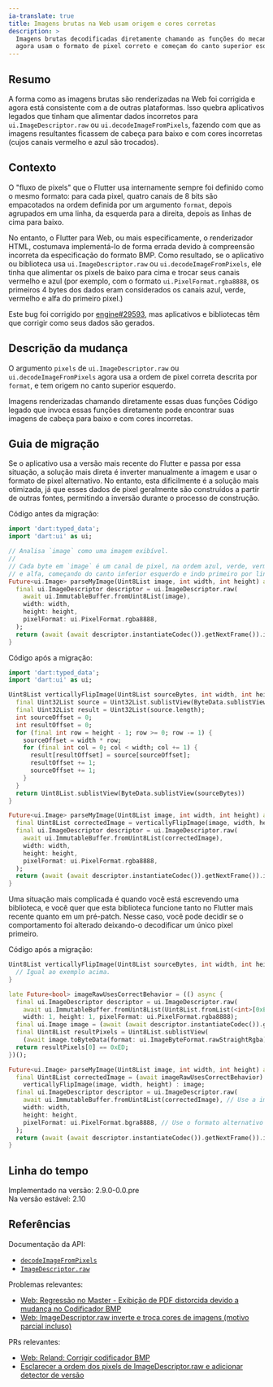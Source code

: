 ```yaml
---
ia-translate: true
title: Imagens brutas na Web usam origem e cores corretas
description: >
  Imagens brutas decodificadas diretamente chamando as funções do mecanismo Web
  agora usam o formato de pixel correto e começam do canto superior esquerdo.
---
```


## Resumo

A forma como as imagens brutas são renderizadas na Web foi corrigida
e agora está consistente com a de outras plataformas.
Isso quebra aplicativos legados que tinham que alimentar dados incorretos
para `ui.ImageDescriptor.raw` ou `ui.decodeImageFromPixels`,
fazendo com que as imagens resultantes ficassem de cabeça para baixo
e com cores incorretas
(cujos canais vermelho e azul são trocados).

## Contexto

O "fluxo de pixels" que o Flutter usa internamente
sempre foi definido como o mesmo formato:
para cada pixel, quatro canais de 8 bits são empacotados na ordem definida
por um argumento `format`, depois agrupados em uma linha,
da esquerda para a direita, depois as linhas de cima para baixo.

No entanto, o Flutter para Web, ou mais especificamente, o renderizador HTML,
costumava implementá-lo de forma errada
devido à compreensão incorreta da especificação do formato BMP.
Como resultado, se o aplicativo ou biblioteca usa
`ui.ImageDescriptor.raw` ou `ui.decodeImageFromPixels`,
ele tinha que alimentar os pixels de baixo para cima e trocar seus canais vermelho e azul
(por exemplo, com o formato `ui.PixelFormat.rgba8888`,
os primeiros 4 bytes dos dados eram considerados os canais azul, verde,
vermelho e alfa do primeiro pixel.)

Este bug foi corrigido por [engine#29593][],
mas aplicativos e bibliotecas têm que corrigir como seus dados são gerados.

## Descrição da mudança

O argumento `pixels` de `ui.ImageDescriptor.raw` ou `ui.decodeImageFromPixels`
agora usa a ordem de pixel correta descrita por `format`,
e tem origem no canto superior esquerdo.

Imagens renderizadas chamando diretamente essas duas funções
Código legado que invoca essas funções diretamente pode
encontrar suas imagens de cabeça para baixo e com cores incorretas.

## Guia de migração

Se o aplicativo usa a versão mais recente do Flutter e passa por essa situação,
a solução mais direta é inverter manualmente a imagem e usar o formato
de pixel alternativo. No entanto, esta dificilmente é a solução mais otimizada,
já que esses dados de pixel geralmente são construídos a partir de outras fontes,
permitindo a inversão durante o processo de construção.

Código antes da migração:

```dart
import 'dart:typed_data';
import 'dart:ui' as ui;

// Analisa `image` como uma imagem exibível.
//
// Cada byte em `image` é um canal de pixel, na ordem azul, verde, vermelho,
// e alfa, começando do canto inferior esquerdo e indo primeiro por linha.
Future<ui.Image> parseMyImage(Uint8List image, int width, int height) async {
  final ui.ImageDescriptor descriptor = ui.ImageDescriptor.raw(
    await ui.ImmutableBuffer.fromUint8List(image),
    width: width,
    height: height,
    pixelFormat: ui.PixelFormat.rgba8888,
  );
  return (await (await descriptor.instantiateCodec()).getNextFrame()).image;
}
```

Código após a migração:

```dart
import 'dart:typed_data';
import 'dart:ui' as ui;

Uint8List verticallyFlipImage(Uint8List sourceBytes, int width, int height) {
  final Uint32List source = Uint32List.sublistView(ByteData.sublistView(sourceBytes));
  final Uint32List result = Uint32List(source.length);
  int sourceOffset = 0;
  int resultOffset = 0;
  for (final int row = height - 1; row >= 0; row -= 1) {
    sourceOffset = width * row;
    for (final int col = 0; col < width; col += 1) {
      result[resultOffset] = source[sourceOffset];
      resultOffset += 1;
      sourceOffset += 1;
    }
  }
  return Uint8List.sublistView(ByteData.sublistView(sourceBytes))
}

Future<ui.Image> parseMyImage(Uint8List image, int width, int height) async {
  final Uint8List correctedImage = verticallyFlipImage(image, width, height);
  final ui.ImageDescriptor descriptor = ui.ImageDescriptor.raw(
    await ui.ImmutableBuffer.fromUint8List(correctedImage),
    width: width,
    height: height,
    pixelFormat: ui.PixelFormat.rgba8888,
  );
  return (await (await descriptor.instantiateCodec()).getNextFrame()).image;
}
```

Uma situação mais complicada é quando você está escrevendo uma biblioteca,
e você quer que esta biblioteca funcione tanto no Flutter mais recente
quanto em um pré-patch.
Nesse caso, você pode decidir se o comportamento foi alterado
deixando-o decodificar um único pixel primeiro.

Código após a migração:

```dart
Uint8List verticallyFlipImage(Uint8List sourceBytes, int width, int height) {
  // Igual ao exemplo acima.
}

late Future<bool> imageRawUsesCorrectBehavior = (() async {
  final ui.ImageDescriptor descriptor = ui.ImageDescriptor.raw(
    await ui.ImmutableBuffer.fromUint8List(Uint8List.fromList(<int>[0xED, 0, 0, 0xFF])),
    width: 1, height: 1, pixelFormat: ui.PixelFormat.rgba8888);
  final ui.Image image = (await (await descriptor.instantiateCodec()).getNextFrame()).image;
  final Uint8List resultPixels = Uint8List.sublistView(
    (await image.toByteData(format: ui.ImageByteFormat.rawStraightRgba))!);
  return resultPixels[0] == 0xED;
})();

Future<ui.Image> parseMyImage(Uint8List image, int width, int height) async {
  final Uint8List correctedImage = (await imageRawUsesCorrectBehavior) ?
    verticallyFlipImage(image, width, height) : image;
  final ui.ImageDescriptor descriptor = ui.ImageDescriptor.raw(
    await ui.ImmutableBuffer.fromUint8List(correctedImage), // Use a imagem corrigida
    width: width,
    height: height,
    pixelFormat: ui.PixelFormat.bgra8888, // Use o formato alternativo
  );
  return (await (await descriptor.instantiateCodec()).getNextFrame()).image;
}
```

## Linha do tempo

Implementado na versão: 2.9.0-0.0.pre<br>
Na versão estável: 2.10

## Referências

Documentação da API:

* [`decodeImageFromPixels`][]
* [`ImageDescriptor.raw`][]

Problemas relevantes:

* [Web: Regressão no Master - Exibição de PDF distorcida devido a mudança no Codificador BMP][]
* [Web: ImageDescriptor.raw inverte e troca cores de imagens (motivo parcial incluso)][]

PRs relevantes:

* [Web: Reland: Corrigir codificador BMP][]
* [Esclarecer a ordem dos pixels de ImageDescriptor.raw e adicionar detector de versão][]

[`decodeImageFromPixels`]: {{site.api}}/flutter/dart-ui/decodeImageFromPixels.html
[`ImageDescriptor.raw`]: {{site.api}}/flutter/dart-ui/ImageDescriptor/ImageDescriptor.raw.html

[Web: Regressão no Master - Exibição de PDF distorcida devido a mudança no Codificador BMP]: {{site.repo.flutter}}/issues/93615
[Web: ImageDescriptor.raw inverte e troca cores de imagens (motivo parcial incluso)]: {{site.repo.flutter}}/issues/89610

[engine#29593]: {{site.repo.engine}}/pull/29593
[Web: Reland: Corrigir codificador BMP]: {{site.repo.engine}}/pull/29593
[Esclarecer a ordem dos pixels de ImageDescriptor.raw e adicionar detector de versão]: {{site.repo.engine}}/pull/30343
